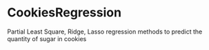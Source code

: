 # CookiesRegression

Partial Least Square, Ridge, Lasso regression methods to predict the quantity of sugar in cookies
